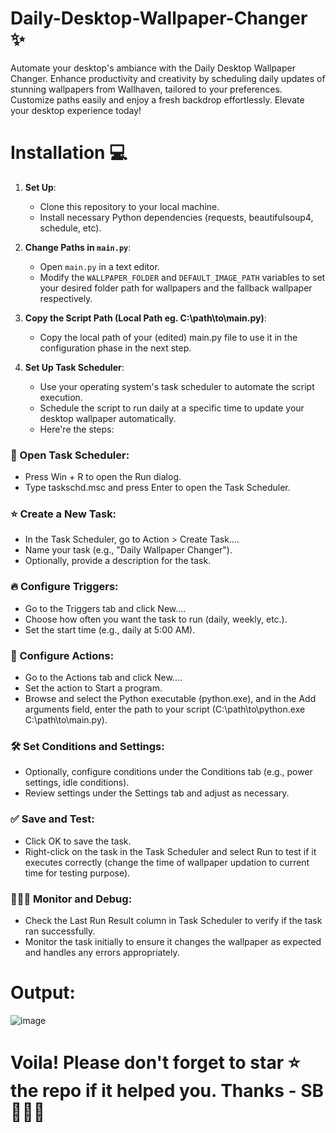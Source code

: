 # Daily-Desktop-Wallpaper-Changer ✨
Automate your desktop's ambiance with the Daily Desktop Wallpaper Changer. Enhance productivity and creativity by scheduling daily updates of stunning wallpapers from Wallhaven, tailored to your preferences. Customize paths easily and enjoy a fresh backdrop effortlessly. Elevate your desktop experience today!

# Installation 💻

1. **Set Up**:
   - Clone this repository to your local machine.
   - Install necessary Python dependencies (requests, beautifulsoup4, schedule, etc).

2. **Change Paths in `main.py`**:
   - Open `main.py` in a text editor.
   - Modify the `WALLPAPER_FOLDER` and `DEFAULT_IMAGE_PATH` variables to set your desired folder path for wallpapers and the fallback wallpaper respectively.

3. **Copy the Script Path (Local Path eg. C:\path\to\main.py)**:
   - Copy the local path of your (edited) main.py file to use it in the configuration phase in the next step.

4. **Set Up Task Scheduler**:
   - Use your operating system's task scheduler to automate the script execution.
   - Schedule the script to run daily at a specific time to update your desktop wallpaper automatically.
   - Here're the steps:
     
### 📂 Open Task Scheduler:

- Press Win + R to open the Run dialog.
- Type taskschd.msc and press Enter to open the Task Scheduler.
  
### ⭐ Create a New Task:

- In the Task Scheduler, go to Action > Create Task....
- Name your task (e.g., "Daily Wallpaper Changer").
- Optionally, provide a description for the task.
  
### 🔥 Configure Triggers:

- Go to the Triggers tab and click New....
- Choose how often you want the task to run (daily, weekly, etc.).
- Set the start time (e.g., daily at 5:00 AM).

### 🤖 Configure Actions:

- Go to the Actions tab and click New....
- Set the action to Start a program.
- Browse and select the Python executable (python.exe), and in the Add arguments field, enter the path to your script (C:\path\to\python.exe C:\path\to\main.py).

### 🛠 Set Conditions and Settings:

- Optionally, configure conditions under the Conditions tab (e.g., power settings, idle conditions).
- Review settings under the Settings tab and adjust as necessary.

### ✅ Save and Test:

- Click OK to save the task.
- Right-click on the task in the Task Scheduler and select Run to test if it executes correctly (change the time of wallpaper updation to current time for testing purpose).

### 👩🏻‍💻 Monitor and Debug: 

- Check the Last Run Result column in Task Scheduler to verify if the task ran successfully.
- Monitor the task initially to ensure it changes the wallpaper as expected and handles any errors appropriately.

# Output:
![image](https://github.com/shreyanshi-bhatt/Daily-Desktop-Wallpaper-Changer/assets/114408921/ddd380fd-4685-4f39-a106-d420a570d220)


# Voila! Please don't forget to star ⭐ the repo if it helped you. Thanks - SB 🙋🏻‍♀️
